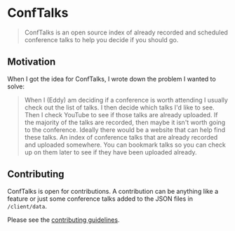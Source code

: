# ConfTalks

> ConfTalks is an open source index of already recorded and scheduled conference talks to help you decide if you should go.

## Motivation

When I got the idea for ConfTalks, I wrote down the problem I wanted to solve:

> When I (Eddy) am deciding if a conference is worth attending I usually check out the list of talks. I then decide which talks I'd like to see. Then I check YouTube to see if those talks are already uploaded. If the majority of the talks are recorded, then maybe it isn't worth going to the conference. Ideally there would be a website that can help find these talks. An index of conference talks that are already recorded and uploaded somewhere. You can bookmark talks so you can check up on them later to see if they have been uploaded already.

## Contributing

ConfTalks is open for contributions. A contribution can be anything like a feature or just some conference talks added to the JSON files in `/client/data`.

Please see the [contributing guidelines](https://github.com/EddyVinck/ConfTalks/blob/master/CONTRIBUTING.md).

